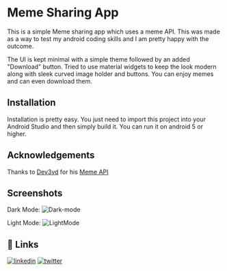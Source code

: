 
# Meme Sharing App

This is a simple Meme sharing app which uses a meme API. This was made as a way to test my android coding skills and I am pretty happy with the outcome.
  
The UI is kept minimal with a simple theme followed by an added "Download" button.
Tried to use material widgets to keep the look modern along with sleek curved image holder and buttons.
You can enjoy memes and can even download them.
## Installation

Installation is pretty easy. 
You just need to import this project into your Android Studio and then simply build it.
You can run it on android 5 or higher.

    
## Acknowledgements

Thanks to [Dev3vd](https://github.com/D3vd) for his [Meme API](https://github.com/D3vd/Meme_Api)
## Screenshots

Dark Mode:
![Dark-mode](https://user-images.githubusercontent.com/80666749/191501492-62416c3c-099b-47d6-ac3a-254148798231.jpg)

Light Mode:
![LightMode](https://user-images.githubusercontent.com/80666749/191501502-0eb860fc-09df-47f0-85a1-ff1079f8d553.jpg)

## 🔗 Links
[![linkedin](https://img.shields.io/badge/linkedin-0A66C2?style=for-the-badge&logo=linkedin&logoColor=white)](https://www.linkedin.com/in/improbable-13/)
[![twitter](https://img.shields.io/badge/twitter-1DA1F2?style=for-the-badge&logo=twitter&logoColor=white)](https://twitter.com/Dedmondium)

